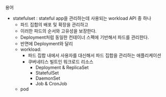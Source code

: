용어

* statefulset : stateful app을 관리하는데 사용되는 workload API 중 하나
  * 파드 집합의 배포 및 확장을 관리하고
  * 이러한 파드의 순서와 고유성을 보장한다.
  * Deployment처럼 동일한 컨테이너 스펙에 기반해서 파드를 관리한다.
  * 반면에 Deployment와 달리
  * workload: 
    * 파드 집합 내에서 사용자를 대신해서 파드 집합을 관리하는 애플리케이션
    * 쿠버네티스 빌트인 워크로드 리소스
      * Deployment & ReplicaSet
      * StatefulSet
      * DaemonSet
      * Job & CronJob
  * pod